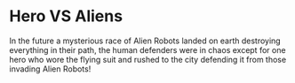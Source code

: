 # Hero VS Aliens
In the future a mysterious race of Alien Robots landed on earth destroying everything in their path, the human defenders were in chaos except for one hero who wore the flying suit and rushed to the city defending it from those invading Alien Robots!
